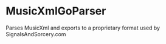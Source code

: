 # MusicXmlGoParser
Parses MusicXml and exports to a proprietary format used by SignalsAndSorcery.com 

